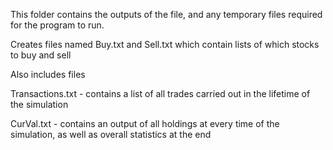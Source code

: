 
This folder contains the outputs of the file, and any temporary files required for the program to run.

Creates files named Buy.txt and Sell.txt which contain lists of which stocks to buy and sell

Also includes files

Transactions.txt - contains a list of all trades carried out in the lifetime of the simulation

CurVal.txt - contains an output of all holdings at every time of the simulation, as well as overall statistics at the end
